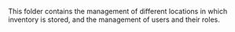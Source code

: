 This folder contains the management of different locations in which inventory is stored,
and the management of users and their roles.

